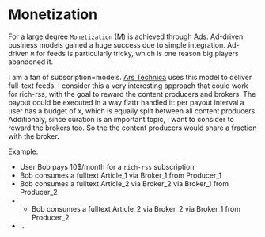 # Monetization

For a large degree `Monetization` (M) is achieved through Ads. Ad-driven business models gained a huge success due to simple integration. Ad-driven `M` for feeds is particularly tricky, 
which is one reason big players abandoned it.

I am a fan of subscription=models. [Ars Technica](https://news.ycombinator.com/item?id=26405465) uses this model to deliver full-text feeds. I consider this a very 
interesting approach that could work for rich-rss, with the goal to reward the content producers and brokers. The payout could be executed in a way flattr handled it: 
per payout interval a user has a budget of x, which is equally split between all content producers. Additionaly, since curation is an important topic, I want to consider 
to reward the brokers too. So the the content producers would share a fraction with the broker.

Example:
- User Bob pays 10$/month for a `rich-rss` subscription
- Bob consumes a fulltext Article_1 via Broker_1 from Producer_1
- Bob consumes a fulltext Article_2 via Broker_2 via Broker_1 from Producer_2
- - Bob consumes a fulltext Article_2 via Broker_2 via Broker_1 from Producer_2
- ...
